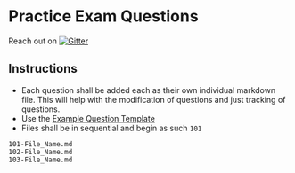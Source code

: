 # Practice Exam Questions

Reach out on [![Gitter](https://badges.gitter.im/Azure-Security-Engineer-Associate-Prep/community.svg)](https://gitter.im/Azure-Security-Engineer-Associate-Prep/community?utm_source=badge&utm_medium=badge&utm_campaign=pr-badge)




## Instructions

- Each question shall be added each as their own individual markdown file. This will help with the modification of questions and just tracking of questions.
- Use the [Example Question Template](/_Example_Question_Template.md)
- Files shall be in sequential and begin as such `101`
```
101-File_Name.md
102-File_Name.md
103-File_Name.md
```










